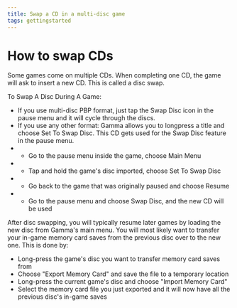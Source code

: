 ```yaml
---
title: Swap a CD in a multi-disc game
tags: gettingstarted
---
```


# How to swap CDs

Some games come on multiple CDs. When completing one CD, the game will ask to insert a new CD. This is called a disc swap.

To Swap A Disc During A Game:
- If you use multi-disc PBP format, just tap the Swap Disc icon in the pause menu and it will cycle through the discs.
- If you use any other format:
Gamma allows you to longpress a title and choose Set To Swap Disc. This CD gets used for the Swap Disc feature in the pause menu. 
 - - Go to the pause menu inside the game, choose Main Menu
 - - Tap and hold the game's disc imported, choose Set To Swap Disc
 - - Go back to the game that was originally paused and choose Resume
 - - Go to the pause menu and choose Swap Disc, and the new CD will be used

After disc swapping, you will typically resume later games by loading the new disc from Gamma's main menu. You will most likely want to transfer your in-game memory card saves from the previous disc over to the new one. This is done by:
 - Long-press the game's disc you want to transfer memory card saves from
 - Choose "Export Memory Card" and save the file to a temporary location 
 - Long-press the current game's disc and choose "Import Memory Card"
 - Select the memory card file you just exported and it will now have all the previous disc's in-game saves

